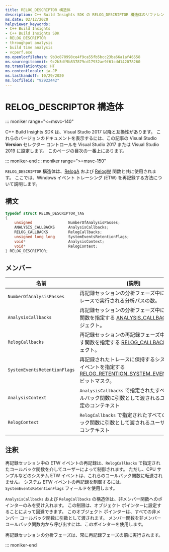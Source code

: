 ```yaml
---
title: RELOG_DESCRIPTOR 構造体
description: C++ Build Insights SDK の RELOG_DESCRIPTOR 構造体のリファレンス。
ms.date: 02/12/2020
helpviewer_keywords:
- C++ Build Insights
- C++ Build Insights SDK
- RELOG_DESCRIPTOR
- throughput analysis
- build time analysis
- vcperf.exe
ms.openlocfilehash: 9b3c870998ce4f9ca55fb5bcc23ba66a1af46558
ms.sourcegitcommit: 9c2b3df9b837879cd17932ae9f61cdd142078260
ms.translationtype: HT
ms.contentlocale: ja-JP
ms.lasthandoff: 10/29/2020
ms.locfileid: "92922442"
---
```

# <a name="relog_descriptor-structure"></a>RELOG_DESCRIPTOR 構造体

::: moniker range="<=msvc-140"

C++ Build Insights SDK は、Visual Studio 2017 以降と互換性があります。 これらのバージョンのドキュメントを表示するには、この記事の Visual Studio **Version** セレクター コントロールを Visual Studio 2017 または Visual Studio 2019 に設定します。 このページの目次の一番上にあります。

::: moniker-end
::: moniker range=">=msvc-150"

`RELOG_DESCRIPTOR` 構造体は、[RelogA](../functions/relog-a.md) および [RelogW](../functions/relog-w.md) 関数と共に使用されます。 ここでは、Windows イベント トレーシング (ETW) を再記録する方法について説明します。

## <a name="syntax"></a>構文

```cpp
typedef struct RELOG_DESCRIPTOR_TAG
{
    unsigned                NumberOfAnalysisPasses;
    ANALYSIS_CALLBACKS      AnalysisCallbacks;
    RELOG_CALLBACKS         RelogCallbacks;
    unsigned long long      SystemEventsRetentionFlags;
    void*                   AnalysisContext;
    void*                   RelogContext;
} RELOG_DESCRIPTOR;
```

## <a name="members"></a>メンバー

| 名前 | [説明] |
|--|--|
| `NumberOfAnalysisPasses` | 再記録セッションの分析フェーズ中に ETW トレースで実行される分析パスの数。 |
| `AnalysisCallbacks` | 再記録セッションの分析フェーズ中に呼び出す関数を指定する [ANALYSIS_CALLBACKS](analysis-callbacks-struct.md) オブジェクト。 |
| `RelogCallbacks` | 再記録セッションの再記録フェーズ中に呼び出す関数を指定する [RELOG_CALLBACKS](relog-callbacks-struct.md) オブジェクト。 |
| `SystemEventsRetentionFlags` | 再記録されたトレースに保持するシステム ETW イベントを指定する [RELOG_RETENTION_SYSTEM_EVENT_FLAGS](relog-retention-system-event-flags-constants.md) ビットマスク。 |
| `AnalysisContext` | `AnalysisCallbacks` で指定されたすべてのコールバック関数に引数として渡されるユーザー指定のコンテキスト |
| `RelogContext` | `RelogCallbacks` で指定されたすべてのコールバック関数に引数として渡されるユーザー指定のコンテキスト |

## <a name="remarks"></a>注釈

再記録セッション中の ETW イベントの再記録は、`RelogCallbacks` で指定されたコールバック関数を介してユーザーによって制御されます。 ただし、CPU サンプルなどのシステム ETW イベントは、これらのコールバック関数に転送されません。 システム ETW イベントの再記録を制御するには、`SystemEventsRetentionFlags` フィールドを使用します。

`AnalysisCallbacks` および `RelogCallbacks` の構造体は、非メンバー関数へのポインターのみを受け入れます。 この制限は、オブジェクト ポインターに設定することによって回避できます。 このオブジェクト ポインターは、すべての非メンバー コールバック関数に引数として渡されます。 メンバー関数を非メンバー コールバック関数内から呼び出すには、このポインターを使用します。

再記録セッションの分析フェーズは、常に再記録フェーズの前に実行されます。

::: moniker-end
